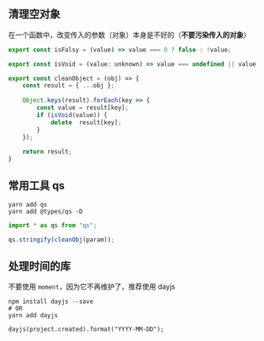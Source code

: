 ## 清理空对象

在一个函数中，改变传入的参数（对象）本身是不好的（**不要污染传入的对象**）

```js
export const isFalsy = (value) => value === 0 ? false : !value;

export const isVoid = (value: unknown) => value === undefined || value === null || value === '';

export const cleanObject = (obj) => {
    const result = { ...obj };
    
    Object.keys(result).forEach(key => {
        const value = result[key];
        if (isVoid(value)) {
            delete  result[key];
        }
    });
    
    return result;
}
```



## 常用工具 qs

```shell
yarn add qs
yarn add @types/qs -D
```

```js
import * as qs from "qs";

qs.stringify(cleanObj(param));
```



## 处理时间的库

不要使用 `moment`，因为它不再维护了，推荐使用 dayjs

```shell
npm install dayjs --save
# OR
yarn add dayjs
```

```tsx
dayjs(project.created).format("YYYY-MM-DD");
```

